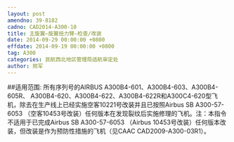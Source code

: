```yaml
---
layout: post
amendno: 39-8182
cadno: CAD2014-A300-10
title: 主旋翼–旋翼扭力臂–检查/改装
date: 2014-09-29 00:00:00 +0800
effdate: 2014-09-19 00:00:00 +0800
tag: A300
categories: 民航西北地区管理局适航审定处
author: 邢军
---
```


##适用范围:
所有序列号的AIRBUS A300B4-601、A300B4-603、A300B4-605R、 A300B4-620、A300B4-622、A300B4-622R和A300C4-620型飞机，除去在生产线上已经实施空客10221号改装并且已按照Airbus SB A300-57-6053 （空客10453号改装）任何版本在发现裂纹后实施修理的飞机。注：本指令不适用于已完成Airbus SB A300-57-6053 （Airbus 10453号改装）任何版本改装，但改装是作为预防性措施的飞机（见CAAC CAD2009-A300-03R1）。

